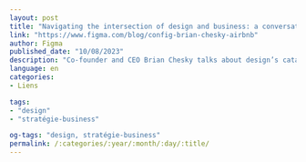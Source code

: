 ```yaml
---
layout: post
title: "Navigating the intersection of design and business: a conversation with Airbnb’s Brian Chesky"
link: "https://www.figma.com/blog/config-brian-chesky-airbnb"
author: Figma
published_date: "10/08/2023"
description: "Co-founder and CEO Brian Chesky talks about design’s catalytic potential for business and the central role it played in Airbnb’s post-IPO growth story."
language: en
categories:
- Liens

tags:
- "design"
- "stratégie-business"

og-tags: "design, stratégie-business"
permalink: /:categories/:year/:month/:day/:title/
---
```

